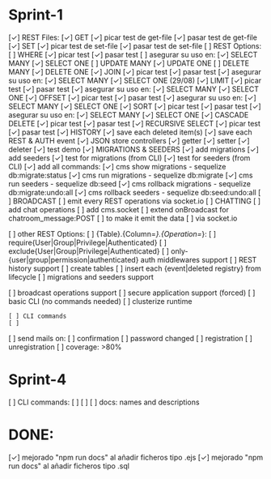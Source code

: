 # Sprint-1

  [✓] REST Files:
    [✓] GET
      [✓] picar test de get-file
      [✓] pasar test de get-file
    [✓] SET
      [✓] picar test de set-file
      [✓] pasar test de set-file
  [ ] REST Options:
    [ ] WHERE
      [✓] picar test
      [✓] pasar test
      [ ] asegurar su uso en:
        [✓] SELECT MANY
        [✓] SELECT ONE
        [ ] UPDATE MANY
        [✓] UPDATE ONE
        [ ] DELETE MANY
        [✓] DELETE ONE
    [✓] JOIN
      [✓] picar test
      [✓] pasar test
      [✓] asegurar su uso en:
        [✓] SELECT MANY
        [✓] SELECT ONE
    (29/08)
    [✓] LIMIT 
      [✓] picar test
      [✓] pasar test
      [✓] asegurar su uso en:
        [✓] SELECT MANY
        [✓] SELECT ONE
    [✓] OFFSET
      [✓] picar test
      [✓] pasar test
      [✓] asegurar su uso en:
        [✓] SELECT MANY
        [✓] SELECT ONE
    [✓] SORT
      [✓] picar test
      [✓] pasar test
      [✓] asegurar su uso en:
        [✓] SELECT MANY
        [✓] SELECT ONE
    [✓] CASCADE DELETE
      [✓] picar test
      [✓] pasar test
    [✓] RECURSIVE SELECT
      [✓] picar test
      [✓] pasar test
  [✓] HISTORY
    [✓] save each deleted item(s)
    [✓] save each REST & AUTH event
  [✓] JSON store controllers
    [✓] getter
    [✓] setter
    [✓] deleter
    [✓] test demo
  [✓] MIGRATIONS & SEEDERS
    [✓] add migrations
    [✓] add seeders
    [✓] test for migrations (from CLI)
    [✓] test for seeders (from CLI)
    [✓] add all commands:
      [✓] cms show migrations - sequelize db:migrate:status
      [✓] cms run migrations - sequelize db:migrate
      [✓] cms run seeders - sequelize db:seed
      [✓] cms rollback migrations - sequelize db:migrate:undo:all
      [✓] cms rollback seeders - sequelize db:seed:undo:all
  [ ] BROADCAST
    [ ] emit every REST operations via socket.io
  [ ] CHATTING
    [ ] add chat operations
      [ ] add cms.socket
      [ ] extend onBroadcast for chatroom_message:POST
        [ ] to make it emit the data
        [ ] via socket.io





















    
  [ ] other REST Options:
    [ ] {Table}.{Column=*}.{Operation=*}:
      [ ] require{User|Group|Privilege|Authenticated}
      [ ] exclude{User|Group|Privilege|Authenticated}
  [ ] only-{user|group|permission|authenticated} auth middlewares support
  [ ] REST history support
    [ ] create tables
    [ ] insert each {event|deleted registry} from lifecycle
  [ ] migrations and seeders support

  [ ] broadcast operations support
  [ ] secure application support (forced)
  [ ] basic CLI (no commands needed)
  [ ] clusterize runtime

    [ ] CLI commands
    [ ] 
  [ ] send mails on:
    [ ] confirmation
    [ ] password changed
    [ ] registration
    [ ] unregistration
  [ ] coverage: >80%

# Sprint-4

  [ ] CLI commands:
    [ ] 
  [ ] 
  [ ] docs: names and descriptions

# DONE:

  [✓] mejorado "npm run docs" al añadir ficheros tipo .ejs
  [✓] mejorado "npm run docs" al añadir ficheros tipo .sql